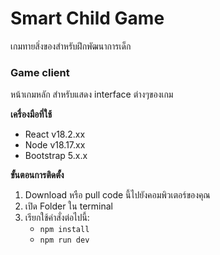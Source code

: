# Smart Child Game
เกมทายสิ่งของสำหรับฝึกพัฒนาการเด็ก

### Game client
หน้าเกมหลัก สำหรับแสดง interface ต่างๆของเกม

**เครื่องมือที่ใช้**
- React v18.2.xx
- Node v18.17.xx
- Bootstrap 5.x.x

**ขั้นตอนการติดตั้ง**
1. Download หรือ pull code นี้ไปยังคอมพิวเตอร์ของคุณ
2. เปิด Folder ใน terminal
3. เรียกใช้คำสั่งต่อไปนี้:
    - `npm install`
    - `npm run dev`